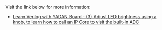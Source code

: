 Visit the link below for more information:  
+ [Learn Verilog with YADAN Board - (3) Adjust LED brightness using a knob, to learn how to call an IP Core to visit the built-in ADC](https://verimake.com/d/146)  

